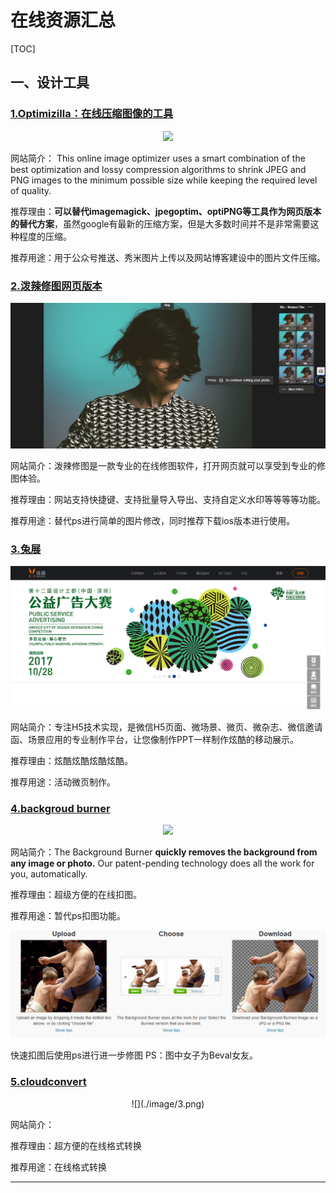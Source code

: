 # 在线资源汇总

[TOC]

## 一、设计工具
### [1.Optimizilla：在线压缩图像的工具](http://optimizilla.com/)
<center>

![](http://optimizilla.com/images/optimizilla/logo.png)

</center>
网站简介：
This online image optimizer uses a smart combination of the best optimization and lossy compression algorithms to shrink JPEG and PNG images to the minimum possible size while keeping the required level of quality.

推荐理由：**可以替代imagemagick、jpegoptim、optiPNG等工具作为网页版本的替代方案**，虽然google有最新的压缩方案，但是大多数时间并不是非常需要这种程度的压缩。

推荐用途：用于公众号推送、秀米图片上传以及网站博客建设中的图片文件压缩。




### [2.泼辣修图网页版本](http://www.polaxiong.com/editor)

<center>

![](./image/4.png)

 </center>

 网站简介：泼辣修图是一款专业的在线修图软件，打开网页就可以享受到专业的修图体验。

 推荐理由：网站支持快捷键、支持批量导入导出、支持自定义水印等等等等功能。

 推荐用途：替代ps进行简单的图片修改，同时推荐下载ios版本进行使用。

### [3.兔展](http://www.rabbitpre.com/)

<center>

![](./image/1.png)

</center>

网站简介：专注H5技术实现，是微信H5页面、微场景、微页、微杂志、微信邀请函、场景应用的专业制作平台，让您像制作PPT一样制作炫酷的移动展示。

推荐理由：炫酷炫酷炫酷炫酷。

推荐用途：活动微页制作。

### [4.backgroud burner](https://burner.bonanza.com/)

<center>

![](https://assets.bonanzastatic.com/images/background_burner/bb_logo_personal_small.png)

</center>

网站简介：The Background Burner **quickly removes the background from any image or photo.** Our patent-pending technology does all the work for you, automatically.

推荐理由：超级方便的在线扣图。

推荐用途：暂代ps扣图功能。


![](./image/2.png)

快速扣图后使用ps进行进一步修图
PS：图中女子为Beval女友。


### [5.cloudconvert](https://cloudconvert.com/)
<center>
![](./image/3.png)
</center>


网站简介：

推荐理由：超方便的在线格式转换

推荐用途：在线格式转换




---
